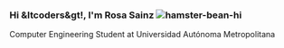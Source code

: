 ### Hi &ltcoders&gt!, I'm Rosa Sainz ![hamster-bean-hi](https://user-images.githubusercontent.com/92283910/163730192-81879739-c7d4-4dc4-bab1-e544cf63e513.gif)
Computer Engineering Student at Universidad Autónoma Metropolitana 
